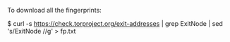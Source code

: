 
To download all the fingerprints: 

$ curl -s https://check.torproject.org/exit-addresses | grep ExitNode  | sed 's/ExitNode //g' > fp.txt

